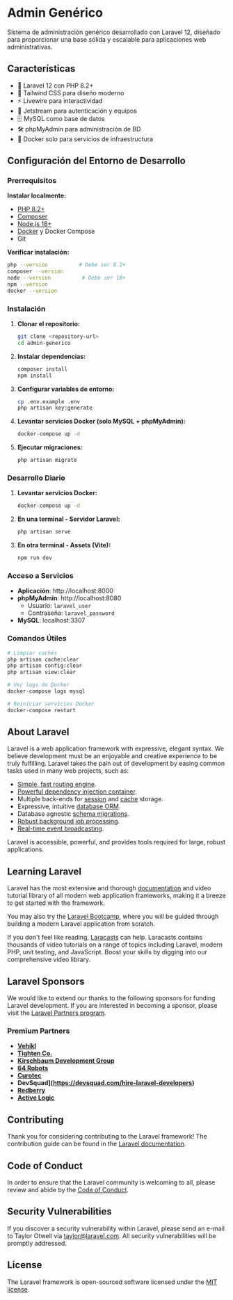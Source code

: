 # Admin Genérico

Sistema de administración genérico desarrollado con Laravel 12, diseñado para proporcionar una base sólida y escalable para aplicaciones web administrativas.

## Características

- 🚀 Laravel 12 con PHP 8.2+
- 🎨 Tailwind CSS para diseño moderno
- ⚡ Livewire para interactividad
- 🔐 Jetstream para autenticación y equipos
- 🗄️ MySQL como base de datos
- 🛠️ phpMyAdmin para administración de BD
- 🐳 Docker solo para servicios de infraestructura

## Configuración del Entorno de Desarrollo

### Prerrequisitos

**Instalar localmente:**
- [PHP 8.2+](https://www.php.net/downloads.php)
- [Composer](https://getcomposer.org/download/)
- [Node.js 18+](https://nodejs.org/)
- [Docker](https://docs.docker.com/get-docker/) y Docker Compose
- Git

**Verificar instalación:**
```bash
php --version          # Debe ser 8.2+
composer --version
node --version          # Debe ser 18+
npm --version
docker --version
```

### Instalación

1. **Clonar el repositorio:**
   ```bash
   git clone <repository-url>
   cd admin-generico
   ```

2. **Instalar dependencias:**
   ```bash
   composer install
   npm install
   ```

3. **Configurar variables de entorno:**
   ```bash
   cp .env.example .env
   php artisan key:generate
   ```

4. **Levantar servicios Docker (solo MySQL + phpMyAdmin):**
   ```bash
   docker-compose up -d
   ```

5. **Ejecutar migraciones:**
   ```bash
   php artisan migrate
   ```

### Desarrollo Diario

1. **Levantar servicios Docker:**
   ```bash
   docker-compose up -d
   ```

2. **En una terminal - Servidor Laravel:**
   ```bash
   php artisan serve
   ```

3. **En otra terminal - Assets (Vite):**
   ```bash
   npm run dev
   ```

### Acceso a Servicios

- **Aplicación**: http://localhost:8000
- **phpMyAdmin**: http://localhost:8080
  - Usuario: `laravel_user`
  - Contraseña: `laravel_password`
- **MySQL**: localhost:3307

### Comandos Útiles

```bash
# Limpiar cachés
php artisan cache:clear
php artisan config:clear
php artisan view:clear

# Ver logs de Docker
docker-compose logs mysql

# Reiniciar servicios Docker
docker-compose restart
```

## About Laravel

Laravel is a web application framework with expressive, elegant syntax. We believe development must be an enjoyable and creative experience to be truly fulfilling. Laravel takes the pain out of development by easing common tasks used in many web projects, such as:

- [Simple, fast routing engine](https://laravel.com/docs/routing).
- [Powerful dependency injection container](https://laravel.com/docs/container).
- Multiple back-ends for [session](https://laravel.com/docs/session) and [cache](https://laravel.com/docs/cache) storage.
- Expressive, intuitive [database ORM](https://laravel.com/docs/eloquent).
- Database agnostic [schema migrations](https://laravel.com/docs/migrations).
- [Robust background job processing](https://laravel.com/docs/queues).
- [Real-time event broadcasting](https://laravel.com/docs/broadcasting).

Laravel is accessible, powerful, and provides tools required for large, robust applications.

## Learning Laravel

Laravel has the most extensive and thorough [documentation](https://laravel.com/docs) and video tutorial library of all modern web application frameworks, making it a breeze to get started with the framework.

You may also try the [Laravel Bootcamp](https://bootcamp.laravel.com), where you will be guided through building a modern Laravel application from scratch.

If you don't feel like reading, [Laracasts](https://laracasts.com) can help. Laracasts contains thousands of video tutorials on a range of topics including Laravel, modern PHP, unit testing, and JavaScript. Boost your skills by digging into our comprehensive video library.

## Laravel Sponsors

We would like to extend our thanks to the following sponsors for funding Laravel development. If you are interested in becoming a sponsor, please visit the [Laravel Partners program](https://partners.laravel.com).

### Premium Partners

- **[Vehikl](https://vehikl.com)**
- **[Tighten Co.](https://tighten.co)**
- **[Kirschbaum Development Group](https://kirschbaumdevelopment.com)**
- **[64 Robots](https://64robots.com)**
- **[Curotec](https://www.curotec.com/services/technologies/laravel)**
- **DevSquad](https://devsquad.com/hire-laravel-developers)**
- **[Redberry](https://redberry.international/laravel-development)**
- **[Active Logic](https://activelogic.com)**

## Contributing

Thank you for considering contributing to the Laravel framework! The contribution guide can be found in the [Laravel documentation](https://laravel.com/docs/contributions).

## Code of Conduct

In order to ensure that the Laravel community is welcoming to all, please review and abide by the [Code of Conduct](https://laravel.com/docs/contributions#code-of-conduct).

## Security Vulnerabilities

If you discover a security vulnerability within Laravel, please send an e-mail to Taylor Otwell via [taylor@laravel.com](mailto:taylor@laravel.com). All security vulnerabilities will be promptly addressed.

## License

The Laravel framework is open-sourced software licensed under the [MIT license](https://opensource.org/licenses/MIT).
